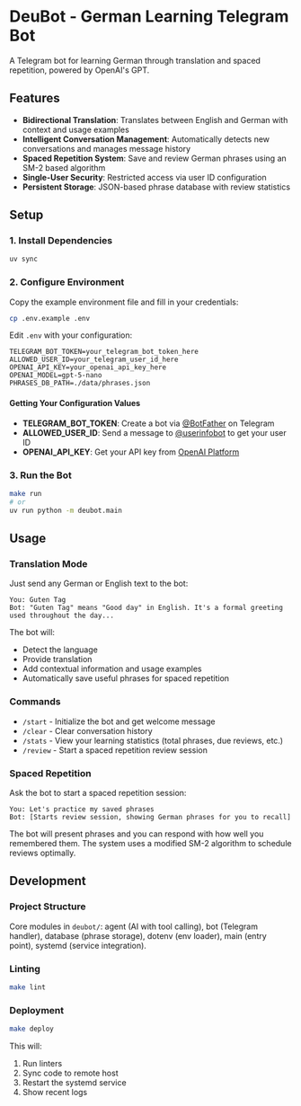 # DeuBot - German Learning Telegram Bot

A Telegram bot for learning German through translation and spaced repetition, powered by OpenAI's GPT.

## Features

- **Bidirectional Translation**: Translates between English and German with context and usage examples
- **Intelligent Conversation Management**: Automatically detects new conversations and manages message history
- **Spaced Repetition System**: Save and review German phrases using an SM-2 based algorithm
- **Single-User Security**: Restricted access via user ID configuration
- **Persistent Storage**: JSON-based phrase database with review statistics

## Setup

### 1. Install Dependencies

```bash
uv sync
```

### 2. Configure Environment

Copy the example environment file and fill in your credentials:

```bash
cp .env.example .env
```

Edit `.env` with your configuration:

```env
TELEGRAM_BOT_TOKEN=your_telegram_bot_token_here
ALLOWED_USER_ID=your_telegram_user_id_here
OPENAI_API_KEY=your_openai_api_key_here
OPENAI_MODEL=gpt-5-nano
PHRASES_DB_PATH=./data/phrases.json
```

#### Getting Your Configuration Values

- **TELEGRAM_BOT_TOKEN**: Create a bot via [@BotFather](https://t.me/botfather) on Telegram
- **ALLOWED_USER_ID**: Send a message to [@userinfobot](https://t.me/userinfobot) to get your user ID
- **OPENAI_API_KEY**: Get your API key from [OpenAI Platform](https://platform.openai.com/api-keys)

### 3. Run the Bot

```bash
make run
# or
uv run python -m deubot.main
```

## Usage

### Translation Mode

Just send any German or English text to the bot:

```
You: Guten Tag
Bot: "Guten Tag" means "Good day" in English. It's a formal greeting used throughout the day...
```

The bot will:
- Detect the language
- Provide translation
- Add contextual information and usage examples
- Automatically save useful phrases for spaced repetition

### Commands

- `/start` - Initialize the bot and get welcome message
- `/clear` - Clear conversation history
- `/stats` - View your learning statistics (total phrases, due reviews, etc.)
- `/review` - Start a spaced repetition review session

### Spaced Repetition

Ask the bot to start a spaced repetition session:

```
You: Let's practice my saved phrases
Bot: [Starts review session, showing German phrases for you to recall]
```

The bot will present phrases and you can respond with how well you remembered them. The system uses a modified SM-2 algorithm to schedule reviews optimally.

## Development

### Project Structure

Core modules in `deubot/`: agent (AI with tool calling), bot (Telegram handler), database (phrase storage), dotenv (env loader), main (entry point), systemd (service integration).

### Linting

```bash
make lint
```

### Deployment

```bash
make deploy
```

This will:
1. Run linters
2. Sync code to remote host
3. Restart the systemd service
4. Show recent logs
